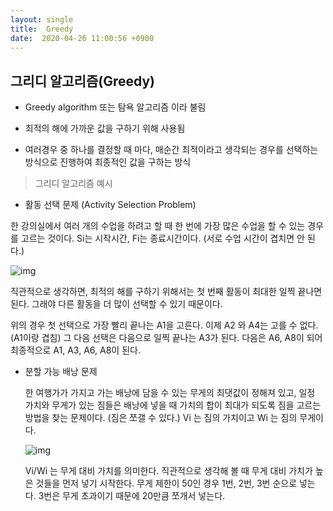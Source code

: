 ```yaml
---
layout: single
title:  Greedy
date:  2020-04-26 11:00:56 +0900
---
```




## 그리디 알고리즘(Greedy)

- Greedy algorithm 또는 탐욕 알고리즘 이라 불림

- 최적의 해에 가까운 값을 구하기 위해 사용됨

- 여러경우 중 하나를 결정할 때 마다, 매순간 최적이라고 생각되는 경우를 선택하는 방식으로 진행하여 최종적인 값을 구하는 방식

> 그리디 알고리즘 예시

- 활동 선택 문제 (Activity Selection Problem)

한 강의실에서 여러 개의 수업을 하려고 할 때 한 번에 가장 많은 수업을 할 수 있는 경우를 고르는 것이다.
Si는 시작시간, Fi는 종료시간이다. (서로 수업 시간이 겹치면 안 된다.)

 

![img](https://k.kakaocdn.net/dn/cD834L/btqC3NXebRw/xX9v7bV8koUkZrDvj17kJk/img.png)



직관적으로 생각하면, 최적의 해를 구하기 위해서는 첫 번째 활동이 최대한 일찍 끝나면 된다.
그래야 다른 활동을 더 많이 선택할 수 있기 때문이다.



위의 경우 첫 선택으로 가장 빨리 끝나는 A1을 고른다. 이제 A2 와 A4는 고를 수 없다. (A1이랑 겹침)
그 다음 선택은 다음으로 일찍 끝나는 A3가 된다. 다음은 A6, A8이 되어 최종적으로 A1, A3, A6, A8이 된다.

- 분할 가능 배낭 문제

  한 여행가가 가지고 가는 배낭에 담을 수 있는 무게의 최댓값이 정해져 있고, 일정 가치와 무게가 있는 짐들은 배낭에 넣을 때 가치의 합이 최대가 되도록 짐을 고르는 방법을 찾는 문제이다. (짐은 쪼갤 수 있다.)
  Vi 는 짐의 가치이고 Wi 는 짐의 무게이다.

  

  ![img](https://k.kakaocdn.net/dn/bjOkGP/btqCZ0DH9Y5/0NzDNHQkXnFx1GIGUFVsn0/img.png)

  

  Vi/Wi 는 무게 대비 가치를 의미한다. 직관적으로 생각해 볼 때 무게 대비 가치가 높은 것들을 먼저 넣기 시작한다.
  무게 제한이 50인 경우 1번, 2번, 3번 순으로 넣는다. 3번은 무게 초과이기 때문에 20만큼 쪼개서 넣는다.

